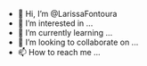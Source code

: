 - 👋 Hi, I’m @LarissaFontoura
- 👀 I’m interested in ...
- 🌱 I’m currently learning ...
- 💞️ I’m looking to collaborate on ...
- 📫 How to reach me ...

<!---
LarissaFontoura/LarissaFontoura is a ✨ special ✨ repository because its `README.md` (this file) appears on your GitHub profile.
You can click the Preview link to take a look at your changes.
--->
